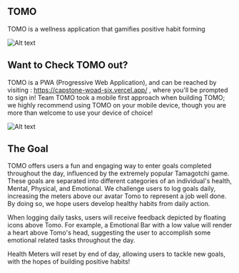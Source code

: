 ## TOMO

TOMO is a wellness application that gamifies positive habit forming 

![Alt text](./public/images/tomo.gif)


## Want to Check TOMO out?

TOMO is a PWA (Progressive Web Application), and can be reached by visiting : https://capstone-woad-six.vercel.app/ , where you'll be prompted to sign in!
Team TOMO took a mobile first approach when building TOMO; we highly recommend using TOMO on your mobile device, though you are more than welcome to use your device of choice!

![Alt text](./public/images/tomo-dashboard.png)


## The Goal

TOMO offers users a fun and engaging way to enter goals completed throughout the day, influenced by the extremely popular Tamagotchi game. These goals are separated into different categories of an individual's health, Mental, Physical, and Emotional. We challenge users to log goals daily, increasing the meters above our avatar Tomo to represent a job well done. By doing so, we hope users develop healthy habits from daily action.

When logging daily tasks, users will receive feedback depicted by floating icons above Tomo. For example, a Emotional Bar with a low value will render a heart above Tomo's head, suggesting the user to accomplish some emotional related tasks throughout the day.

Health Meters will reset by end of day, allowing users to tackle new goals, with the hopes of building positive habits!
